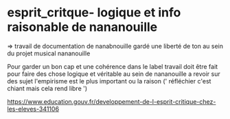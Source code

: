 # esprit_critque- logique et info raisonable de nananouille 

=> travail de documentation de nanabnouille gardé une liberté de ton au sein du projet musical nananouille 

Pour garder un bon cap et une cohérence dans le label travail doit être fait pour faire des chose logique et véritable au sein de nananouille 
a revoir sur des sujet l'empirisme est le plus important ou la raison 
(' réfléchier c'est chiant mais cela rend libre ') 

https://www.education.gouv.fr/developpement-de-l-esprit-critique-chez-les-eleves-341106

